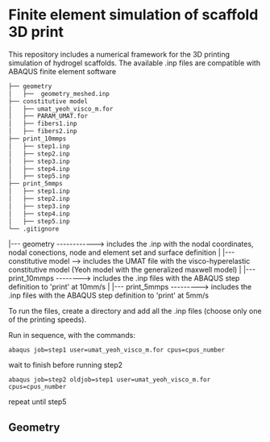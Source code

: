# Finite element simulation of scaffold 3D print

This repository includes a numerical framework for the 3D printing simulation of hydrogel scaffolds.
The available .inp files are compatible with ABAQUS finite element software


```bash
├── geometry
│   ├──  geometry_meshed.inp
├── constitutive model
│   ├── umat_yeoh_visco_m.for
│   ├── PARAM_UMAT.for
│   ├── fibers1.inp
│   ├── fibers2.inp
├── print_10mmps
│   ├── step1.inp
│   ├── step2.inp
│   ├── step3.inp
│   ├── step4.inp
│   ├── step5.inp
├── print_5mmps
│   ├── step1.inp
│   ├── step2.inp
│   ├── step3.inp
│   ├── step4.inp
│   ├── step5.inp
└── .gitignore
```

|--- geometry ------------> includes the .inp with the nodal coordinates, nodal conections, node and element set and surface definition
|
|--- constitutive model --> includes the UMAT file with the visco-hyperelastic constitutive model (Yeoh model with the generalized maxwell model)
|
|--- print_10mmps --------> includes the .inp files with the ABAQUS step definition to 'print' at 10mm/s
|
|--- print_5mmps ---------> includes the .inp files with the ABAQUS step definition to 'print' at 5mm/s

To run the files, create a directory and add all the .inp files (choose only one of the printing speeds).

Run in sequence, with the commands:

```abaqus job=step1 user=umat_yeoh_visco_m.for cpus=cpus_number```

wait to finish before running step2

```abaqus job=step2 oldjob=step1 user=umat_yeoh_visco_m.for cpus=cpus_number```

repeat until step5


## Geometry